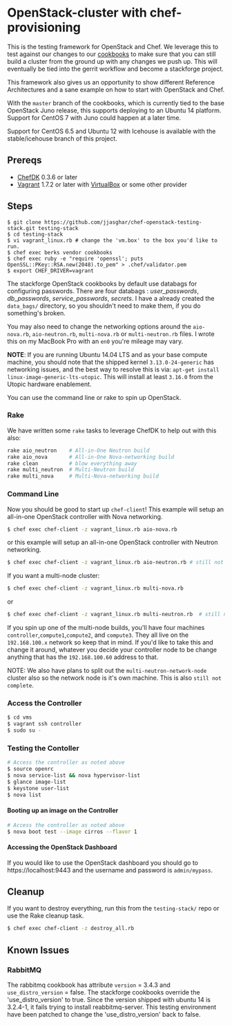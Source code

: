 # OpenStack-cluster with chef-provisioning

This is the testing framework for OpenStack and Chef. We leverage this to test against our changes to our [cookbooks](https://wiki.openstack.org/wiki/Chef/GettingStarted) to make sure
that you can still build a cluster from the ground up with any changes we push up. This will eventually be tied into the gerrit workflow
and become a stackforge project.

This framework also gives us an opportunity to show different Reference Architectures and a sane example on how to start with OpenStack and Chef.

With the `master` branch of the cookbooks, which is currently tied to the base OpenStack Juno release, this supports deploying to an Ubuntu 14 platform.  Support for CentOS 7 with Juno could happen at a later time.

Support for CentOS 6.5 and Ubuntu 12 with Icehouse is available with the stable/icehouse branch of this project.

## Prereqs

- [ChefDK](https://downloads.chef.io/chef-dk/) 0.3.6 or later
- [Vagrant](https://www.vagrantup.com/downloads.html) 1.7.2 or later with [VirtualBox](https://www.virtualbox.org/wiki/Downloads) or some other provider

## Steps

```shell
$ git clone https://github.com/jjasghar/chef-openstack-testing-stack.git testing-stack
$ cd testing-stack
$ vi vagrant_linux.rb # change the 'vm.box' to the box you'd like to run.
$ chef exec berks vendor cookbooks
$ chef exec ruby -e "require 'openssl'; puts OpenSSL::PKey::RSA.new(2048).to_pem" > .chef/validator.pem
$ export CHEF_DRIVER=vagrant
```

The stackforge OpenStack cookbooks by default use databags for configuring passwords.  There are four databags : *user_passwords*, *db_passwords*, *service_passwords*, *secrets*. I have a already created
the `data_bags/` directory, so you shouldn't need to make them, if you do something's broken.

You may also need to change the networking options around the `aio-nova.rb`, `aio-neutron.rb`, `multi-nova.rb` or `multi-neutron.rb`
files. I wrote this on my MacBook Pro with an `en0` you're mileage may vary.

**NOTE**: If you are running Ubuntu 14.04 LTS and as your base compute machine, you should note that the shipped kernel `3.13.0-24-generic` has networking issues, and the best way to resolve this is via: `apt-get install linux-image-generic-lts-utopic`. This will install at least `3.16.0`
from the Utopic hardware enablement.

You can use the command line or rake to spin up OpenStack.

### Rake 

We have written some `rake` tasks to leverage ChefDK to help out with this also:
```bash
rake aio_neutron    # All-in-One Neutron build
rake aio_nova       # All-in-One Nova-networking build
rake clean          # blow everything away
rake multi_neutron  # Multi-Neutron build
rake multi_nova     # Multi-Nova-networking build
```

### Command Line

Now you should be good to start up `chef-client`!
This example will setup an all-in-one OpenStack controller with Nova networking.
```bash
$ chef exec chef-client -z vagrant_linux.rb aio-nova.rb
```
or this example will setup an all-in-one OpenStack controller with Neutron networking.
```bash
$ chef exec chef-client -z vagrant_linux.rb aio-neutron.rb # still not complete
```
If you want a multi-node cluster:
```bash
$ chef exec chef-client -z vagrant_linux.rb multi-nova.rb
```
or
```bash
$ chef exec chef-client -z vagrant_linux.rb multi-neutron.rb  # still not complete
```
If you spin up one of the multi-node builds, you'll have four machines `controller`,`compute1`,`compute2`, and `compute3`. They all live on the
`192.168.100.x` network so keep that in mind. If you'd like to take this and change it around, whatever you decide your controller
node to be change anything that has the `192.168.100.60` address to that.

NOTE: We also have plans to split out the `multi-neutron-network-node` cluster also so the network node is it's own machine.
This is also `still not complete`.

### Access the Controller

```bash
$ cd vms
$ vagrant ssh controller
$ sudo su -
```

### Testing the Contoller

```bash
# Access the controller as noted above
$ source openrc
$ nova service-list && nova hypervisor-list
$ glance image-list
$ keystone user-list
$ nova list
```

#### Booting up an image on the Controller

```bash
# Access the controller as noted above
$ nova boot test --image cirros --flavor 1
```

#### Accessing the OpenStack Dashboard 

If you would like to use the OpenStack dashboard you should go to https://localhost:9443 and the username and password is `admin/mypass`.

## Cleanup

If you want to destroy everything, run this from the `testing-stack/` repo or use the Rake cleanup task.

```bash
$ chef exec chef-client -z destroy_all.rb
```

## Known Issues

### RabbitMQ

The rabbitmq cookbook has attribute `version` = 3.4.3 and `use_distro_version` = false.  The stackforge cookbooks override the 'use_distro_version' to true.  Since the version shipped with ubuntu 14 is 3.2.4-1, it fails trying to install reabbitmq-server.  This testing environment have been patched to change the 'use_distro_version' back to false.
